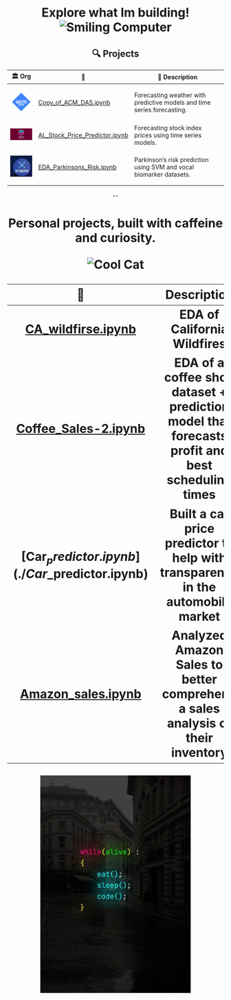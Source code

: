 <div align="center"> 
<h1>Explore what Im building!
<img src="https://i.gifer.com/7sZH.gif" width="100" alt="Smiling Computer"/></h1>



## 🔍 Projects

| 🏛️ Org  | 📂  | 📝 Description |
|-------------|------------|----------------|
| <p align="center"><img src="acm-ucr-logo.webp" width="70"/> | [Copy_of_ACM_DAS.ipynb](./Copy_of_ACM_DAS.ipynb) | Forecasting weather with predictive models and time series forecasting. |
| <p align="center"><img src="aiscucr.jpg" width="110"/> | [AL_Stock_Price_Predictor.ipynb](./AL_Stock_Price_Predictor.ipynb) | Forecasting stock index prices using time series models. |
| <p align="center"><img src="dss.png" width="70"/> | [EDA_Parkinsons_Risk.ipynb](./EDA_Parkinsons_Risk.ipynb) | Parkinson’s risk prediction using SVM and vocal biomarker datasets. |

--

<h1 align="center"> Personal projects, built with caffeine and curiosity.
<p align="center">
  <img src="https://i.pinimg.com/originals/6b/cd/f2/6bcdf2799bc8300f6684fe9b432c2c5b.gif" width="700" alt="Cool Cat"/>
</p>



| 📂  | Description|
|-------------|------------|
| [CA_wildfirse.ipynb](./CA_wildfirse.ipynb) |EDA of California Wildfires |
| [Coffee_Sales-2.ipynb](./Coffee_Sales-2.ipynb) |EDA of a coffee shop dataset + prediction model that forecasts profit and best scheduling times | 
| [Car$_predictor.ipynb](./Car$_predictor.ipynb) | Built a car price predictor to help with transparency in the automobile market | 
| [Amazon_sales.ipynb](./Amazon_sales.ipynb) | Analyzed Amazon Sales to better comprehend a sales analysis of their inventory |

<p align="center">
  <img src="While_Alive.jpg" alt="Coding Setup" width="350"/>
</p>
